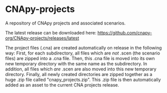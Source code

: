 # CNApy-projects

A repository of CNApy projects and associated scenarios.

The latest release can be downloaded here: https://github.com/cnapy-org/CNApy-projects/releases/latest

The project files (.cna) are created automatically on release in the
following way: First, for each subdirectory, all files which are *not* .scen (the scenario files) are
zipped into a .cna file. Then, this .cna file is moved into its own new temporary directory with the
same name as the subdirectory. In addition, all files which *are* .scen are also moved into this new temporary directory. Finally, all newly created directories are zipped together as a huge .zip file
called "cnapy_projects.zip". This .zip file is then automatically added as an asset to the current
CNA projects release.

